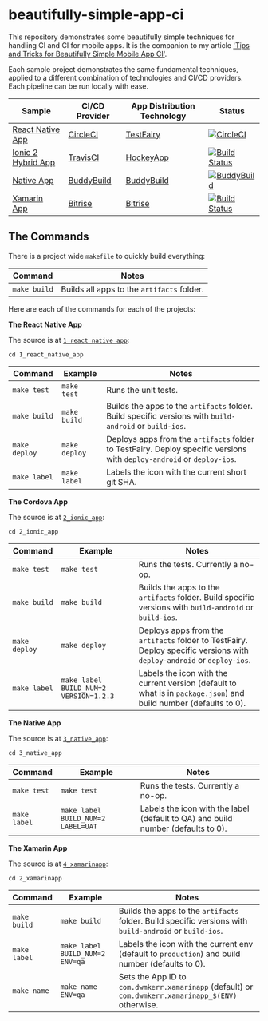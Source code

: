 # beautifully-simple-app-ci

This repository demonstrates some beautifully simple techniques for handling CI and CI for mobile apps. It is the companion to my article ['Tips and Tricks for Beautifully Simple Mobile App CI'](TODO).

Each sample project demonstrates the same fundamental techniques, applied to a different combination of technologies and CI/CD providers. Each pipeline can be run locally with ease.

| Sample | CI/CD Provider| App Distribution Technology  | Status |
|--------|---------------|------------------------------|--------|
| [React Native App](./1_react_native_app) | [CircleCI](https://circleci.com/gh/dwmkerr/beautifully-simple-app-ci) | [TestFairy](https://testfairy.com/) | [![CircleCI](https://circleci.com/gh/dwmkerr/beautifully-simple-app-ci.svg?style=shield)](https://circleci.com/gh/dwmkerr/beautifully-simple-app-ci) |
| [Ionic 2 Hybrid App](./2_ionic_app) | [TravisCI](https://travis-ci.org/dwmkerr/beautifully-simple-app-ci) | [HockeyApp](https://www.hockeyapp.net) | [![Build Status](https://travis-ci.org/dwmkerr/beautifully-simple-app-ci.svg?branch=master)](https://travis-ci.org/dwmkerr/beautifully-simple-app-ci) |
| [Native App](./3_native_app) | [BuddyBuild](https://dashboard.buddybuild.com/apps/58b6e6ddf3eea90100b2e721/build/latest?branch=master) | [BuddyBuild](https://dashboard.buddybuild.com/apps/58b6e6ddf3eea90100b2e721/build/latest?branch=master) | [![BuddyBuild](https://dashboard.buddybuild.com/api/statusImage?appID=58b6e6ddf3eea90100b2e721&branch=master&build=latest)](https://dashboard.buddybuild.com/apps/58b6e6ddf3eea90100b2e721/build/latest?branch=master) |
| [Xamarin App](./4_xamarinapp) | [Bitrise](https://www.bitrise.io/app/8621395af91a1318) | [Bitrise](https://www.bitrise.io/app/8621395af91a1318) | [![Build Status](https://www.bitrise.io/app/8621395af91a1318.svg?token=XsLhdofG35mcLt1CVzT7rw&branch=master)](https://www.bitrise.io/app/8621395af91a1318) |

## The Commands

There is a project wide `makefile` to quickly build everything:

| Command | Notes |
|---------|--------|
| `make build` | Builds all apps to the `artifacts` folder. |

Here are each of the commands for each of the projects:

**The React Native App**

The source is at [`1_react_native_app`](./1_react_native_app):

```
cd 1_react_native_app
```

| Command | Example | Notes |
|---------|---------|-------|
| `make test` | `make test` | Runs the unit tests. |
| `make build` | `make build` | Builds the apps to the `artifacts` folder. Build specific versions with `build-android` or `build-ios`. |
| `make deploy` | `make deploy` | Deploys apps from the `artifacts` folder to TestFairy. Deploy specific versions with `deploy-android` or `deploy-ios`. |
| `make label` | `make label` | Labels the icon with the current short git SHA. |

**The Cordova App**

The source is at [`2_ionic_app`](./2_ionic_app):

```
cd 2_ionic_app
```

| Command | Example | Notes |
|---------|---------|-------|
| `make test` | `make test` | Runs the tests. Currently a no-op. |
| `make build` | `make build` | Builds the apps to the `artifacts` folder. Build specific versions with `build-android` or `build-ios`. |
| `make deploy` | `make deploy` | Deploys apps from the `artifacts` folder to TestFairy. Deploy specific versions with `deploy-android` or `deploy-ios`. |
| `make label` | `make label BUILD_NUM=2 VERSION=1.2.3` | Labels the icon with the current version (default to what is in `package.json`) and build number (defaults to 0). |

**The Native App**

The source is at [`3_native_app`](./3_native_app):

```
cd 3_native_app
```

| Command | Example | Notes |
|---------|---------|-------|
| `make test` | `make test` | Runs the tests. Currently a no-op. |
| `make label` | `make label BUILD_NUM=2 LABEL=UAT` | Labels the icon with the label (default to QA) and build number (defaults to 0). |

**The Xamarin App**

The source is at [`4_xamarinapp`](./4_xamarinapp):

```
cd 2_xamarinapp
```

| Command | Example | Notes |
|---------|---------|-------|
| `make build` | `make build` | Builds the apps to the `artifacts` folder. Build specific versions with `build-android` or `build-ios`. |
| `make label` | `make label BUILD_NUM=2 ENV=qa` | Labels the icon with the current env (default to `production`) and build number (defaults to 0). |
| `make name` | `make name ENV=qa` | Sets the App ID to `com.dwmkerr.xamarinapp` (default) or `com.dwmkerr.xamarinapp_$(ENV)` otherwise. |
